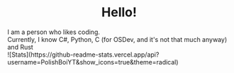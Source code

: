 <h1 align="center">Hello!</h1>
I am a person who likes coding.<br>
Currently, I know C#, Python, C (for OSDev, and it's not that much anyway) and Rust<br>
![Stats](https://github-readme-stats.vercel.app/api?username=PolishBoiYT&show_icons=true&theme=radical)
